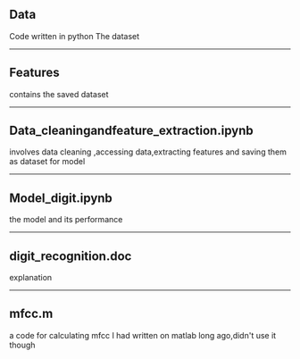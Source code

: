 ## Data 
Code written in python
The dataset

---
## Features

contains the saved dataset

---
## Data_cleaningandfeature_extraction.ipynb

involves data cleaning ,accessing data,extracting features and saving them as dataset for model

---
## Model_digit.ipynb

the model and its performance

---

## digit_recognition.doc
explanation

---

## mfcc.m
a code for calculating mfcc I had written on matlab long ago,didn't use it though
